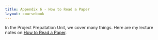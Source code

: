 ```yaml
---
title: Appendix 6 - How to Read a Paper
layout: coursebook
---
```


In the Project Prepatation Unit, we cover many things. Here are my lecture notes on [How to Read a Paper](/dst/assets/slides/100-HowToReadAPaper.pdf).
